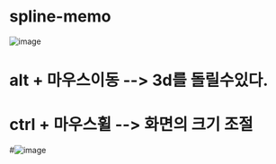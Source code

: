 # spline-memo
![image](https://github.com/kangsh2001/spline-memo/assets/163283929/7759d879-dbb5-4ef2-858c-41e3baf30ebc)

# alt + 마우스이동 --> 3d를 돌릴수있다.
# ctrl + 마우스휠 --> 화면의 크기 조절

#![image](https://github.com/kangsh2001/spline-memo/assets/163283929/a292db32-5048-459b-88fc-ed1dc3d19484)
#
